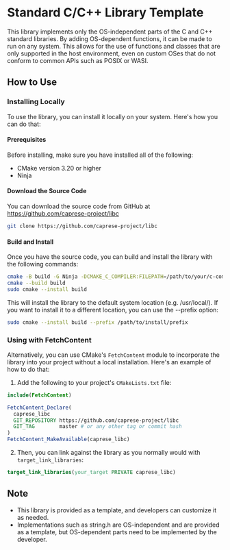 # Standard C/C++ Library Template


This library implements only the OS-independent parts of the C and C++ standard libraries.
By adding OS-dependent functions, it can be made to run on any system.
This allows for the use of functions and classes that are only supported in the host environment, even on custom OSes that do not conform to common APIs such as POSIX or WASI.

## How to Use

### Installing Locally

To use the library, you can install it locally on your system. Here's how you can do that:

#### Prerequisites

Before installing, make sure you have installed all of the following:

- CMake version 3.20 or higher
- Ninja

#### Download the Source Code

You can download the source code from GitHub at https://github.com/caprese-project/libc

```sh
git clone https://github.com/caprese-project/libc
```

#### Build and Install

Once you have the source code, you can build and install the library with the following commands:

```sh
cmake -B build -G Ninja -DCMAKE_C_COMPILER:FILEPATH=/path/to/your/c-compiler
cmake --build build
sudo cmake --install build
```

This will install the library to the default system location (e.g. /usr/local/). If you want to install it to a different location, you can use the --prefix option:

```sh
sudo cmake --install build --prefix /path/to/install/prefix
```

### Using with FetchContent

Alternatively, you can use CMake's `FetchContent` module to incorporate the library into your project without a local installation. Here's an example of how to do that:

1. Add the following to your project's `CMakeLists.txt` file:

```cmake
include(FetchContent)

FetchContent_Declare(
  caprese_libc
  GIT_REPOSITORY https://github.com/caprese-project/libc
  GIT_TAG        master # or any other tag or commit hash
)
FetchContent_MakeAvailable(caprese_libc)
```

2. Then, you can link against the library as you normally would with `target_link_libraries`:

```cmake
target_link_libraries(your_target PRIVATE caprese_libc)
```

## Note

- This library is provided as a template, and developers can customize it as needed.
- Implementations such as string.h are OS-independent and are provided as a template, but OS-dependent parts need to be implemented by the developer.
